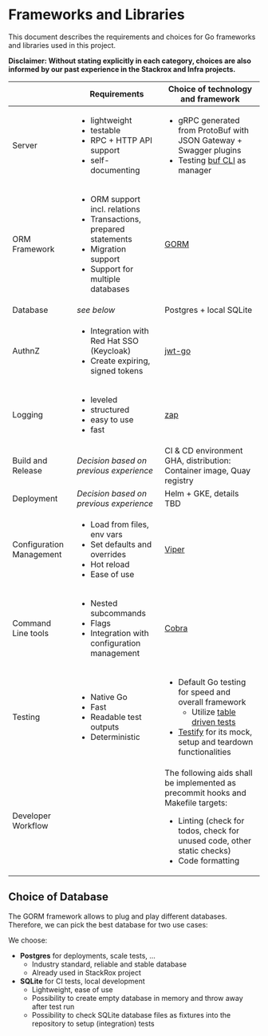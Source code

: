 # Frameworks and Libraries

This document describes the requirements and choices for Go frameworks and libraries used in this project.

**Disclaimer: Without stating explicitly in each category, choices are also informed by our past experience in the Stackrox and Infra projects.**

| | Requirements           | Choice of technology and framework |
|--------------------------|--------------|------------------------------------|
| Server | <ul><li>lightweight</li><li>testable</li><li>RPC + HTTP API support</li><li>self-documenting</li></ul> | <ul><li>gRPC generated from ProtoBuf with JSON Gateway + Swagger plugins</li><li>Testing [buf CLI](https://github.com/bufbuild/buf) as manager</li></ul> |
| ORM Framework | <ul><li>ORM support incl. relations</li><li>Transactions, prepared statements</li><li>Migration support</li><li>Support for multiple databases</li></ul> | [GORM](https://gorm.io/) |
| Database | *see below* | Postgres + local SQLite |
| AuthnZ | <ul><li>Integration with Red Hat SSO (Keycloak)</li><li>Create expiring, signed tokens</li></ul> | [jwt-go](https://github.com/golang-jwt/jwt) |
| Logging | <ul><li>leveled</li><li>structured</li><li>easy to use</li><li>fast</li></ul> | [zap](https://github.com/uber-go/zap) |
| Build and Release | *Decision based on previous experience* | CI & CD environment GHA, distribution: Container image, Quay registry |
| Deployment | *Decision based on previous experience* | Helm + GKE, details TBD |
| Configuration Management | <ul><li>Load from files, env vars</li><li>Set defaults and overrides</li><li>Hot reload</li><li>Ease of use</li></ul>| [Viper](https://github.com/spf13/viper) |
| Command Line tools | <ul><li>Nested subcommands</li><li>Flags</li><li>Integration with configuration management</li></ul>| [Cobra](https://github.com/spf13/cobra) |
| Testing | <ul><li>Native Go</li><li>Fast</li><li>Readable test outputs</li><li>Deterministic</li></ul> | <ul><li>Default Go testing for speed and overall framework<ul><li>Utilize [table driven tests](https://github.com/golang/go/wiki/TableDrivenTests)</li></ul></li><li><a href="https://github.com/stretchr/testify">Testify</a> for its mock, setup and teardown functionalities</li></ul> |
| Developer Workflow | | The following aids shall be implemented as precommit hooks and Makefile targets: <ul><li>Linting (check for todos, check for unused code, other static checks)</li><li>Code formatting</li></ul> |

## Choice of Database

The GORM framework allows to plug and play different databases.
Therefore, we can pick the best database for two use cases:

We choose:

* **Postgres** for deployments, scale tests, ...
  * Industry standard, reliable and stable database
  * Already used in StackRox project
* **SQLite** for CI tests, local development
  * Lightweight, ease of use
  * Possibility to create empty database in memory and throw away after test run
  * Possibility to check SQLite database files as fixtures into the repository to setup (integration) tests
